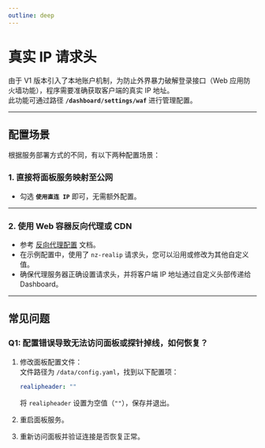 ```yaml
---
outline: deep
---
```


# 真实 IP 请求头

由于 V1 版本引入了本地账户机制，为防止外界暴力破解登录接口（Web 应用防火墙功能），程序需要准确获取客户端的真实 IP 地址。  
此功能可通过路径 **`/dashboard/settings/waf`** 进行管理配置。

---

## 配置场景

根据服务部署方式的不同，有以下两种配置场景：

### 1. 直接将面板服务映射至公网

- 勾选 **`使用直连 IP`** 即可，无需额外配置。

---

### 2. 使用 Web 容器反向代理或 CDN

- 参考 [反向代理配置](/guide/q3.html) 文档。
- 在示例配置中，使用了 `nz-realip` 请求头，您可以沿用或修改为其他自定义值。
- 确保代理服务器正确设置请求头，并将客户端 IP 地址通过自定义头部传递给 Dashboard。

---

## 常见问题

### Q1: 配置错误导致无法访问面板或探针掉线，如何恢复？

1. 修改面板配置文件：  
   文件路径为 `/data/config.yaml`，找到以下配置项：
   ```yaml
   realipheader: ""
   ```
   将 `realipheader` 设置为空值（`""`），保存并退出。

2. 重启面板服务。

3. 重新访问面板并验证连接是否恢复正常。

